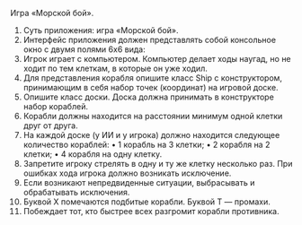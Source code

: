 Игра «Морской бой».
1.	Суть приложения: игра «Морской бой».
2.	Интерфейс приложения должен представлять собой консольное окно с двумя полями 6х6 вида:
3.	Игрок играет с компьютером. Компьютер делает ходы наугад, но не ходит по тем клеткам, в которые он уже ходил.
4.	Для представления корабля опишите класс Ship с конструктором, принимающим в себя набор точек (координат) на игровой доске.
5.	Опишите класс доски. Доска должна принимать в конструкторе набор кораблей.
6.	Корабли должны находится на расстоянии минимум одной клетки друг от друга.
7.	На каждой доске (у ИИ и у игрока) должно находится следующее количество кораблей:
•	1 корабль на 3 клетки;
•	2 корабля на 2 клетки;
•	4 корабля на одну клетку.
8.	Запретите игроку стрелять в одну и ту же клетку несколько раз. При ошибках хода игрока должно возникать исключение.
9.	Если возникают непредвиденные ситуации, выбрасывать и обрабатывать исключения.
10.	Буквой X помечаются подбитые корабли. Буквой T — промахи.
11.	Побеждает тот, кто быстрее всех разгромит корабли противника.
